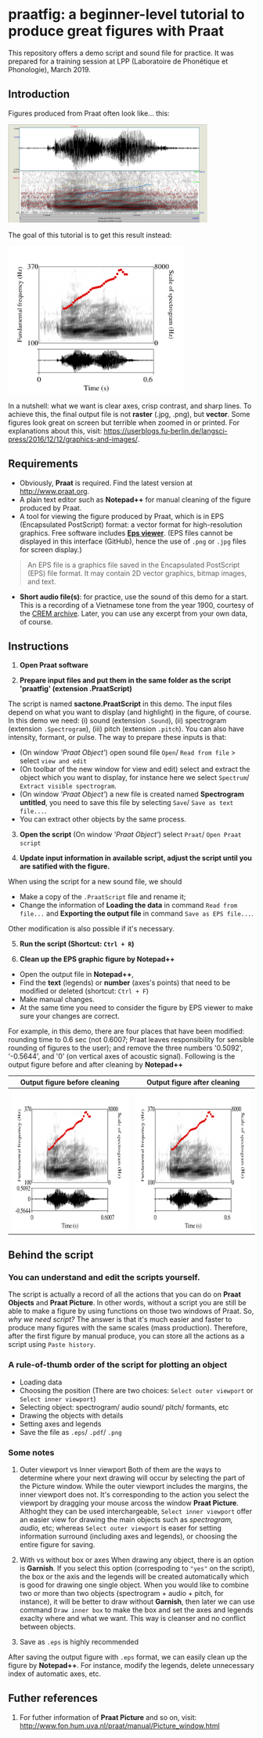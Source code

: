 # praatfig: a beginner-level tutorial to produce great figures with Praat 

This repository offers a demo script and sound file for practice. It was prepared for a training session at LPP (Laboratoire de Phonétique et Phonologie), March 2019.


## Introduction

Figures produced from Praat often look like... this:

 <img src="images/BadFigure.png" alt="Figure 1: an example of bad figure on Praat using screenshort." height="200">

The goal of this tutorial is to get this result instead: 

 <img src="images/sac_Demo_cleaned.png" alt="Figure 1: an example of bad figure on Praat using screenshort." height="300">

In a nutshell: what we want is clear axes, crisp contrast, and sharp lines. To achieve this, the final output file is not **raster** (.jpg, .png), but **vector**. Some figures look great on screen but terrible when zoomed in or printed. For explanations about this, visit: https://userblogs.fu-berlin.de/langsci-press/2016/12/12/graphics-and-images/. 

## Requirements
- Obviously, **Praat** is required. Find the latest version at http://www.praat.org.
- A plain text editor such as **Notepad++** for manual cleaning of the figure produced by Praat. 
- A tool for viewing the figure produced by Praat, which is in EPS (Encapsulated PostScript) format: a vector format for high-resolution graphics. Free software includes [**Eps viewer**](https://epsviewer.org/). (EPS files cannot be displayed in this interface (GitHub), hence the use of `.png` or `.jpg` files for screen display.)
> An EPS file is a graphics file saved in the Encapsulated PostScript (EPS) file format. It may contain 2D vector graphics, bitmap images, and text. 
- **Short audio file(s)**: for practice, use the sound of this demo for a start. This is a recording of a Vietnamese tone from the year 1900, courtesy of the [CREM archive](https://archives.crem-cnrs.fr/archives/items/CNRSMH_I_1900_001_004/). Later, you can use any excerpt from your own data, of course. 

## Instructions

1. **Open Praat software**

2. **Prepare input files and put them in the same folder as the script 'praatfig' (extension .PraatScript)** 

The script is named **sactone.PraatScript** in this demo. 
The input files depend on what you want to display (and highlight) in the figure, of course. In this demo we need: (i) sound (extension `.Sound`), (ii) spectrogram (extension `.Spectrogram`), (iii) pitch (extension `.pitch`). You can also have intensity, formant, or pulse. The way to prepare these inputs is that: 
- (On window *'Praat Object'*) open sound file `Open`/ `Read from file` > select `view and edit`
- (On toolbar of the new window for view and edit) select and extract the object which you want to display, for instance here we select `Spectrum`/ `Extract visible spectrogram`. 
- (On window *'Praat Object'*) a new file is created named **Spectrogram untitled**, you need to save this file by selecting `Save`/ `Save as text file...`. 
- You can extract other objects by the same process.

3. **Open the script**
(On window *'Praat Object'*) select `Praat`/ `Open Praat script`

4. **Update input information in available script, adjust the script until you are satified with the figure.**

When using the script for a new sound file, we should 
- Make a copy of the `.PraatScript` file and rename it;
- Change the information of **Loading the data** in command `Read from file...` and **Exporting the output file** in command `Save as EPS file...`. 

Other modification is also possible if it's necessary.

5. **Run the script (Shortcut: `Ctrl + R`)**

6. **Clean up the EPS graphic figure by Notepad++**
- Open the output file in **Notepad++**, 
- Find the **text** (legends) or **number** (axes's points) that need to be modified or deleted (shortcut: `Ctrl + F`)
- Make manual changes.
- At the same time you need to consider the figure by EPS viewer to make sure your changes are correct. 

For example, in this demo, there are four places that have been modified: rounding time to 0.6 sec (not 0.6007; Praat leaves responsibility for sensible rounding of figures to the user); and remove the three numbers '0.5092', '-0.5644', and '0' (on vertical axes of acoustic signal). Following is the output figure before and after cleaning by **Notepad++**

Output figure before cleaning | Output figure after cleaning
----------------------------- | ----------------------------
<img src="images/sac_Demo.png" height="288"> | <img src="images/sac_Demo_cleaned.png" height="288">

## Behind the script 
### You can understand and edit the scripts yourself.
The script is actually a record of all the actions that you can do on **Praat Objects** and **Praat Picture**. In other words, without a script you are still be able to make a figure by using functions on those two windows of Praat. 
So, *why we need script?* The answer is that it's much easier and faster to produce many figures with the same scales (mass production). Therefore, after the first figure by manual produce, you can store all the actions as a script using `Paste history`.

### A rule-of-thumb order of the script for plotting an object 
- Loading data
- Choosing the position (There are two choices: `Select outer viewport` or `Select inner viewport`) 
- Selecting object: spectrogram/ audio sound/ pitch/ formants, etc
- Drawing the objects with details
- Setting axes and legends
- Save the file as `.eps`/ `.pdf`/ `.png`

### Some notes
1. Outer viewport vs Inner viewport 
Both of them are the ways to determine where your next drawing will occur by selecting the part of the Picture window. While the outer viewport includes the margins, the inner viewport does not. It's corresponding to the action you select the viewport by dragging your mouse arcoss the window **Praat Picture**. Althoght they can be used interchargeable, `Select inner viewport` offer an easier view for drawing the main objects such as *spectrogram, audio,* etc; whereas `Select outer viewport` is easer for setting information surround (including axes and legends), or choosing the entire figure for saving. 

2. With vs without box or axes 
 When drawing any object, there is an option is **Garnish**. If you select this option (correspoding to `"yes"` on the script), the box or the axis and the legends will be created automatically which is good for drawing one single object. When you would like to combine two or more than two objects (spectrogram + audio + pitch, for instance), it will be better to draw without **Garnish**, then later we can use command `Draw inner box` to make the box and set the axes and legends exaclty where and what we want. This way is cleanser and no conflict between objects. 
 
3. Save as `.eps` is highly recommended 

After saving the output figure with `.eps` format, we can easily clean up the figure by **Notepad++**. For instance, modify the legends, delete unnecessary index of automatic axes, etc.

## Futher references
1. For futher information of **Praat Picture** and so on, visit: http://www.fon.hum.uva.nl/praat/manual/Picture_window.html
